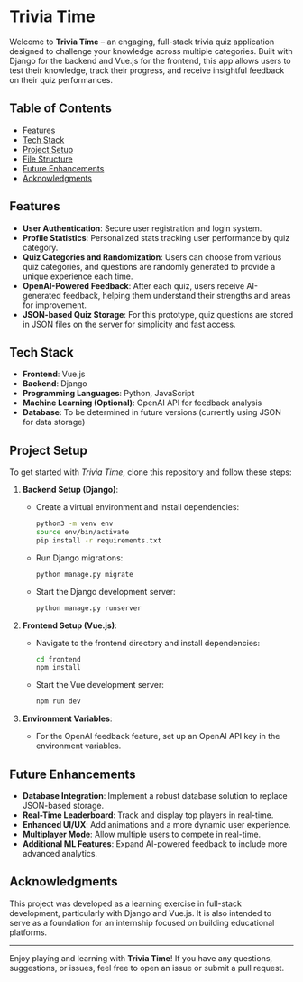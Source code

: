 # Trivia Time

Welcome to **Trivia Time** – an engaging, full-stack trivia quiz application designed to challenge your knowledge across multiple categories. Built with Django for the backend and Vue.js for the frontend, this app allows users to test their knowledge, track their progress, and receive insightful feedback on their quiz performances.

## Table of Contents
- [Features](#features)
- [Tech Stack](#tech-stack)
- [Project Setup](#project-setup)
- [File Structure](#file-structure)
- [Future Enhancements](#future-enhancements)
- [Acknowledgments](#acknowledgments)

## Features

- **User Authentication**: Secure user registration and login system.
- **Profile Statistics**: Personalized stats tracking user performance by quiz category.
- **Quiz Categories and Randomization**: Users can choose from various quiz categories, and questions are randomly generated to provide a unique experience each time.
- **OpenAI-Powered Feedback**: After each quiz, users receive AI-generated feedback, helping them understand their strengths and areas for improvement.
- **JSON-based Quiz Storage**: For this prototype, quiz questions are stored in JSON files on the server for simplicity and fast access.

## Tech Stack

- **Frontend**: Vue.js
- **Backend**: Django
- **Programming Languages**: Python, JavaScript
- **Machine Learning (Optional)**: OpenAI API for feedback analysis
- **Database**: To be determined in future versions (currently using JSON for data storage)

## Project Setup

To get started with *Trivia Time*, clone this repository and follow these steps:

1. **Backend Setup (Django)**:
    - Create a virtual environment and install dependencies:
      ```bash
      python3 -m venv env
      source env/bin/activate
      pip install -r requirements.txt
      ```
    - Run Django migrations:
      ```bash
      python manage.py migrate
      ```
    - Start the Django development server:
      ```bash
      python manage.py runserver
      ```

2. **Frontend Setup (Vue.js)**:
    - Navigate to the frontend directory and install dependencies:
      ```bash
      cd frontend
      npm install
      ```
    - Start the Vue development server:
      ```bash
      npm run dev
      ```
      
3. **Environment Variables**:
   - For the OpenAI feedback feature, set up an OpenAI API key in the environment variables.

## Future Enhancements

- **Database Integration**: Implement a robust database solution to replace JSON-based storage.
- **Real-Time Leaderboard**: Track and display top players in real-time.
- **Enhanced UI/UX**: Add animations and a more dynamic user experience.
- **Multiplayer Mode**: Allow multiple users to compete in real-time.
- **Additional ML Features**: Expand AI-powered feedback to include more advanced analytics.

## Acknowledgments

This project was developed as a learning exercise in full-stack development, particularly with Django and Vue.js. It is also intended to serve as a foundation for an internship focused on building educational platforms.

---

Enjoy playing and learning with **Trivia Time**! If you have any questions, suggestions, or issues, feel free to open an issue or submit a pull request.
